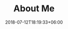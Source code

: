 ---
title: "About Me"
date: 2018-07-12T18:19:33+06:00
heading : "A Master of Business Analytics student in Monash University."
description : "Hi! I am currently studying master's of Business Analytics in Monash University. I did Bachelors of Commerce, majoring in Accounting and Finance, in Monash University too - graduated 2019.  

Hope you enjoy my blog! :)" 
---